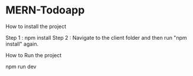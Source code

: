 # MERN-Todoapp

How to install the project

Step 1 : npm install
Step 2 : Navigate to the client folder and then run "npm install" again.

How to Run the project

npm run dev
